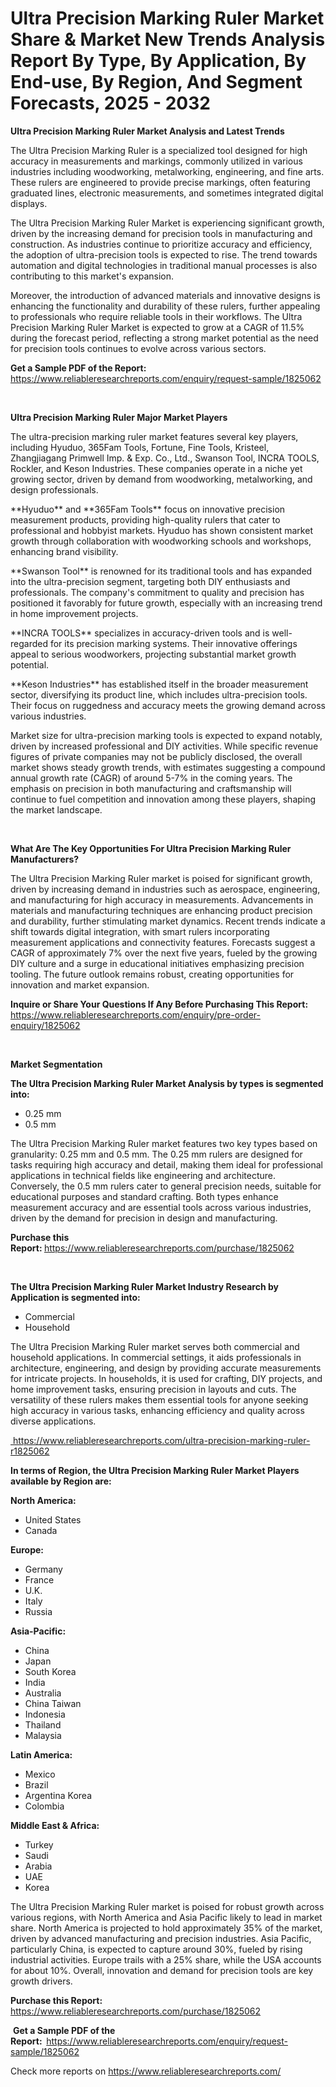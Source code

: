<p><h1>Ultra Precision Marking Ruler Market Share & Market New Trends Analysis Report By Type, By Application, By End-use, By Region, And Segment Forecasts, 2025 - 2032</h1></p><p><strong>Ultra Precision Marking Ruler Market Analysis and Latest Trends</strong></p>
<p><p>The Ultra Precision Marking Ruler is a specialized tool designed for high accuracy in measurements and markings, commonly utilized in various industries including woodworking, metalworking, engineering, and fine arts. These rulers are engineered to provide precise markings, often featuring graduated lines, electronic measurements, and sometimes integrated digital displays. </p><p>The Ultra Precision Marking Ruler Market is experiencing significant growth, driven by the increasing demand for precision tools in manufacturing and construction. As industries continue to prioritize accuracy and efficiency, the adoption of ultra-precision tools is expected to rise. The trend towards automation and digital technologies in traditional manual processes is also contributing to this market's expansion. </p><p>Moreover, the introduction of advanced materials and innovative designs is enhancing the functionality and durability of these rulers, further appealing to professionals who require reliable tools in their workflows. The Ultra Precision Marking Ruler Market is expected to grow at a CAGR of 11.5% during the forecast period, reflecting a strong market potential as the need for precision tools continues to evolve across various sectors.</p></p>
<p><strong>Get a Sample PDF of the Report:&nbsp;</strong> <a href="https://www.reliableresearchreports.com/enquiry/request-sample/1825062?utm_campaign=2009&utm_medium=2&utm_source=Github&utm_content=ia&utm_term=07022025&utm_id=ultra-precision-marking-ruler">https://www.reliableresearchreports.com/enquiry/request-sample/1825062</a></p>
<p>&nbsp;</p>
<p><strong>Ultra Precision Marking Ruler Major Market Players</strong></p>
<p><p>The ultra-precision marking ruler market features several key players, including Hyuduo, 365Fam Tools, Fortune, Fine Tools, Kristeel, Zhangjiagang Primwell Imp. & Exp. Co., Ltd., Swanson Tool, INCRA TOOLS, Rockler, and Keson Industries. These companies operate in a niche yet growing sector, driven by demand from woodworking, metalworking, and design professionals.</p><p>**Hyuduo** and **365Fam Tools** focus on innovative precision measurement products, providing high-quality rulers that cater to professional and hobbyist markets. Hyuduo has shown consistent market growth through collaboration with woodworking schools and workshops, enhancing brand visibility. </p><p>**Swanson Tool** is renowned for its traditional tools and has expanded into the ultra-precision segment, targeting both DIY enthusiasts and professionals. The company's commitment to quality and precision has positioned it favorably for future growth, especially with an increasing trend in home improvement projects.</p><p>**INCRA TOOLS** specializes in accuracy-driven tools and is well-regarded for its precision marking systems. Their innovative offerings appeal to serious woodworkers, projecting substantial market growth potential.</p><p>**Keson Industries** has established itself in the broader measurement sector, diversifying its product line, which includes ultra-precision tools. Their focus on ruggedness and accuracy meets the growing demand across various industries.</p><p>Market size for ultra-precision marking tools is expected to expand notably, driven by increased professional and DIY activities. While specific revenue figures of private companies may not be publicly disclosed, the overall market shows steady growth trends, with estimates suggesting a compound annual growth rate (CAGR) of around 5-7% in the coming years. The emphasis on precision in both manufacturing and craftsmanship will continue to fuel competition and innovation among these players, shaping the market landscape.</p></p>
<p>&nbsp;</p>
<p><strong>What Are The Key Opportunities For Ultra Precision Marking Ruler Manufacturers?</strong></p>
<p><p>The Ultra Precision Marking Ruler market is poised for significant growth, driven by increasing demand in industries such as aerospace, engineering, and manufacturing for high accuracy in measurements. Advancements in materials and manufacturing techniques are enhancing product precision and durability, further stimulating market dynamics. Recent trends indicate a shift towards digital integration, with smart rulers incorporating measurement applications and connectivity features. Forecasts suggest a CAGR of approximately 7% over the next five years, fueled by the growing DIY culture and a surge in educational initiatives emphasizing precision tooling. The future outlook remains robust, creating opportunities for innovation and market expansion.</p></p>
<p><strong>Inquire or Share Your Questions If Any Before Purchasing This Report:</strong> <a href="https://www.reliableresearchreports.com/enquiry/pre-order-enquiry/1825062?utm_campaign=2009&utm_medium=2&utm_source=Github&utm_content=ia&utm_term=07022025&utm_id=ultra-precision-marking-ruler">https://www.reliableresearchreports.com/enquiry/pre-order-enquiry/1825062</a></p>
<p>&nbsp;</p>
<p><strong>Market Segmentation</strong></p>
<p><strong>The Ultra Precision Marking Ruler Market Analysis by types is segmented into:</strong></p>
<p><ul><li>0.25 mm</li><li>0.5 mm</li></ul></p>
<p><p>The Ultra Precision Marking Ruler market features two key types based on granularity: 0.25 mm and 0.5 mm. The 0.25 mm rulers are designed for tasks requiring high accuracy and detail, making them ideal for professional applications in technical fields like engineering and architecture. Conversely, the 0.5 mm rulers cater to general precision needs, suitable for educational purposes and standard crafting. Both types enhance measurement accuracy and are essential tools across various industries, driven by the demand for precision in design and manufacturing.</p></p>
<p><strong>Purchase this Report:&nbsp;</strong><a href="https://www.reliableresearchreports.com/purchase/1825062?utm_campaign=2009&utm_medium=2&utm_source=Github&utm_content=ia&utm_term=07022025&utm_id=ultra-precision-marking-ruler">https://www.reliableresearchreports.com/purchase/1825062</a></p>
<p>&nbsp;</p>
<p><strong>The Ultra Precision Marking Ruler Market Industry Research by Application is segmented into:</strong></p>
<p><ul><li>Commercial</li><li>Household</li></ul></p>
<p><p>The Ultra Precision Marking Ruler market serves both commercial and household applications. In commercial settings, it aids professionals in architecture, engineering, and design by providing accurate measurements for intricate projects. In households, it is used for crafting, DIY projects, and home improvement tasks, ensuring precision in layouts and cuts. The versatility of these rulers makes them essential tools for anyone seeking high accuracy in various tasks, enhancing efficiency and quality across diverse applications.</p></p>
<p><a href="https://www.reliableresearchreports.com/ultra-precision-marking-ruler-r1825062?utm_campaign=2009&utm_medium=2&utm_source=Github&utm_content=ia&utm_term=07022025&utm_id=ultra-precision-marking-ruler">&nbsp;https://www.reliableresearchreports.com/ultra-precision-marking-ruler-r1825062</a></p>
<p><strong>In terms of Region, the Ultra Precision Marking Ruler Market Players available by Region are:</strong></p>
<p>
    <p> <strong> North America: </strong>
        <ul>
            <li>United States</li>
            <li>Canada</li>
        </ul>
        </p> 
    <p> <strong> Europe: </strong>
        <ul>
            <li>Germany</li>
            <li>France</li>
            <li>U.K.</li>
            <li>Italy</li>
            <li>Russia</li>
        </ul>
        </p> 
    <p> <strong> Asia-Pacific: </strong>
        <ul>
            <li>China</li>
            <li>Japan</li>
            <li>South Korea</li>
            <li>India</li>
            <li>Australia</li>
            <li>China Taiwan</li>
            <li>Indonesia</li>
            <li>Thailand</li>
            <li>Malaysia</li>
        </ul>
        </p> 
    <p> <strong> Latin America: </strong>
        <ul>
            <li>Mexico</li>
            <li>Brazil</li>
            <li>Argentina Korea</li>
            <li>Colombia</li>
        </ul>
        </p> 
    <p> <strong> Middle East & Africa: </strong>
        <ul>
            <li>Turkey</li>
            <li>Saudi</li>
            <li>Arabia</li>
            <li>UAE</li>
            <li>Korea</li>
        </ul>
    </p>
    </p>
<p><p>The Ultra Precision Marking Ruler market is poised for robust growth across various regions, with North America and Asia Pacific likely to lead in market share. North America is projected to hold approximately 35% of the market, driven by advanced manufacturing and precision industries. Asia Pacific, particularly China, is expected to capture around 30%, fueled by rising industrial activities. Europe trails with a 25% share, while the USA accounts for about 10%. Overall, innovation and demand for precision tools are key growth drivers.</p></p>
<p><strong>Purchase this Report: </strong><a href="https://www.reliableresearchreports.com/purchase/1825062?utm_campaign=2009&utm_medium=2&utm_source=Github&utm_content=ia&utm_term=07022025&utm_id=ultra-precision-marking-ruler">https://www.reliableresearchreports.com/purchase/1825062</a></p>
<p>&nbsp;<strong>Get a Sample PDF of the Report:&nbsp;&nbsp;</strong><a href="https://www.reliableresearchreports.com/enquiry/request-sample/1825062?utm_campaign=2009&utm_medium=2&utm_source=Github&utm_content=ia&utm_term=07022025&utm_id=ultra-precision-marking-ruler">https://www.reliableresearchreports.com/enquiry/request-sample/1825062</a></p>
<p><strong></strong></p>
<p>Check more reports on <a href="https://www.reliableresearchreports.com/?utm_campaign=2009&utm_medium=2&utm_source=Github&utm_content=ia&utm_term=07022025&utm_id=ultra-precision-marking-ruler">https://www.reliableresearchreports.com/</a></p>